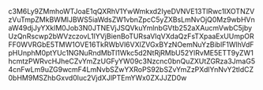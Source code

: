 c3M6Ly9ZMmhoWTJoaE1qQXRhV1YwWmkxd2IyeDVNVE13TlRwc1lXOTNZVzVuTmpZMkBWMlJBWS5iaWdsZW1vbnZpcC5yZXBsLmNvOjQ0Mz9wbHVnaW49djJyYXklM0Job3N0JTNEVjJSQVkuYmlnbGVtb252aXAucmVwbC5jbyUzQnRscwp2bWVzczovL1lYVjBienBoTURsaVlqVXdaQzFsTXpaaExUUmpORFF0WVRGbE5TMW1OVE16TkRWbVl6VXlZVGxBYzNOemNuYzBiblF1WlhVdFpHUnphM0ptYUc1NGNuRndMbTl1Wkc5d2NtRjRMbU52YlRvME5ETT9yZW1hcmtzPWRvcHJheCZvYmZzUGFyYW09c3Nzcnc0bnQuZXUtZGRza3JmaG54cnFwLm9uZG9wcmF4LmNvbSZwYXRoPS92bSZvYmZzPXdlYnNvY2tldCZ0bHM9MSZhbGxvd0luc2VjdXJlPTEmYWx0ZXJJZD0w